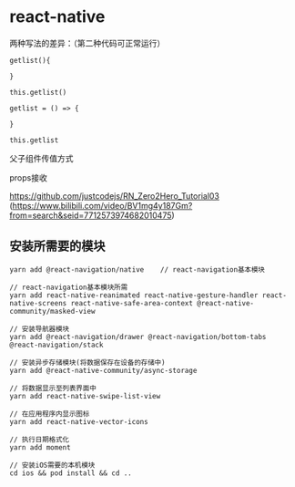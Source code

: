 # react-native

两种写法的差异：（第二种代码可正常运行）

```
getlist(){

}

this.getlist()

getlist = () => {

}

this.getlist
```

父子组件传值方式

props接收

https://github.com/justcodejs/RN_Zero2Hero_Tutorial03 (https://www.bilibili.com/video/BV1mg4y187Gm?from=search&seid=7712573974682010475)

## 安装所需要的模块

```
yarn add @react-navigation/native    // react-navigation基本模块

// react-navigation基本模块所需
yarn add react-native-reanimated react-native-gesture-handler react-native-screens react-native-safe-area-context @react-native-community/masked-view

// 安装导航器模块
yarn add @react-navigation/drawer @react-navigation/bottom-tabs @react-navigation/stack

// 安装异步存储模块(将数据保存在设备的存储中)
yarn add @react-native-community/async-storage

// 将数据显示至列表界面中
yarn add react-native-swipe-list-view

// 在应用程序内显示图标
yarn add react-native-vector-icons

// 执行日期格式化
yarn add moment

// 安装iOS需要的本机模块
cd ios && pod install && cd ..
```



